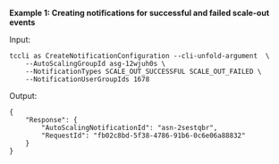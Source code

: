 **Example 1: Creating notifications for successful and failed scale-out events**



Input: 

```
tccli as CreateNotificationConfiguration --cli-unfold-argument  \
    --AutoScalingGroupId asg-12wjuh0s \
    --NotificationTypes SCALE_OUT_SUCCESSFUL SCALE_OUT_FAILED \
    --NotificationUserGroupIds 1678
```

Output: 
```
{
    "Response": {
        "AutoScalingNotificationId": "asn-2sestqbr",
        "RequestId": "fb02c8bd-5f38-4786-91b6-0c6e06a88832"
    }
}
```

